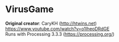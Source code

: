 # VirusGame
**Original creator**: CaryKH (http://htwins.net) https://www.youtube.com/watch?v=o1IheoDRdGE  
Runs with Processing 3.3.3 (https://processing.org/)

